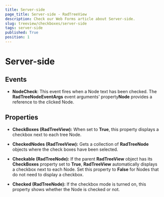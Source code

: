 ```yaml
---
title: Server-side
page_title: Server-side - RadTreeView
description: Check our Web Forms article about Server-side.
slug: treeview/checkboxes/server-side
tags: server-side
published: True
position: 1
---
```


# Server-side



## Events

* **NodeCheck**: This event fires when a Node text has been checked. The **RadTreeNodeEventArgs** event arguments' property**Node** provides a reference to the clicked Node.

## Properties

* **CheckBoxes (RadTreeView):** When set to **True**, this property displays a checkbox next to each tree Node.

* **CheckedNodes (RadTreeView):** Gets a collection of **RadTreeNode** objects where the check boxes have been selected.

* **Checkable (RadTreeNode):** If the parent **RadTreeView** object has its **CheckBoxes** property set to **True**, **RadTreeView** automatically displays a checkbox next to each Node. Set this property to **False** for Nodes that do not need to display a checkbox.

* **Checked (RadTreeNode):** If the checkbox mode is turned on, this property shows whether the Node is checked or not.


